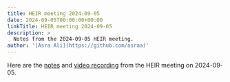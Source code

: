 ```yaml
---
title: HEIR meeting 2024-09-05
date: 2024-09-05T00:00:00+00:00
linkTitle: HEIR meeting 2024-09-05
description: >
  Notes from the 2024-09-05 HEIR meeting.
author: '[Asra Ali](https://github.com/asraa)'
---
```


Here are the
[notes](https://docs.google.com/document/d/1tohVmC2pn_XDn3gjCFeo3K4Wfyf7VWu3oK1vimEsFD4/edit?usp=sharing)
and
[video recording](https://drive.google.com/file/d/1XGheLF7kvJfwAMJJQ-XbDpa4Ld15kj4t/view?usp=sharing)
from the HEIR meeting on 2024-09-05.

<!-- mdformat global-off -->
